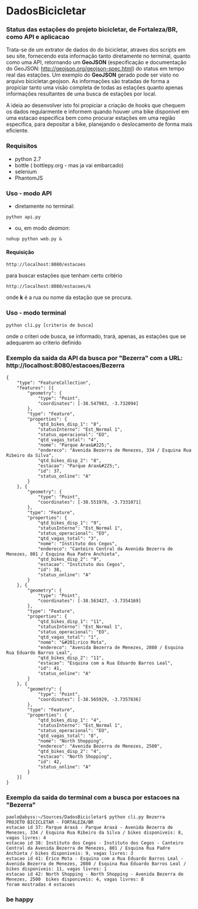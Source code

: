 # DadosBicicletar
### Status das estações do projeto bicicletar, de Fortaleza/BR, como API e aplicacao

Trata-se de um extrator de dados do do bicicletar, atraves dos scripts em seu site,
fornecendo esta informação tanto diretamente no terminal, quanto como uma API,
retornando um **GeoJSON** (especificação e documentação do GeoJSON:
http://geojson.org/geojson-spec.html) do status em tempo real das estações. Um exemplo
do **GeoJSON** gerado pode ser visto no arquivo  bicicletar.geojson.
As informações são tratadas de forma a propiciar tanto uma visão completa de todas as
estações quanto apenas informações resultantes de uma busca de estações por local.

A ideia ao desenvolver isto foi propiciar a criação de hooks que chequem os dados
regularmente e informem quando houver uma bike disponivel em uma estacao especifica
bem como procurar estações em uma região especifica, para depositar a bike,
planejando o deslocamento de forma mais eficiente.

### Requisitos
- python 2.7
- bottle ( bottlepy.org - mas ja vai embarcado)
- selenium
- PhantomJS

### Uso - modo API

- diretamente no terminal:
```
python api.py
```
- ou, em modo *deamon*:
```
nohup python web.py &
```

#### Requisição
```
http://localhost:8080/estacoes
```
para buscar estações que tenham certo critério
```
http://localhost:8080/estacoes/k
```
onde **k** é a rua ou nome da estação que se procura.

### Uso - modo terminal
```
python cli.py [criterio de busca]
```
onde o criteri ode busca, se informado, trará, apenas, as estações que se
adequarem ao criterio definido


### Exemplo da saida da API da busca por "Bezerra" com a URL: http://localhost:8080/estacoes/Bezerra
```
{
	"type": "FeatureCollection",
	"features": [{
		"geometry": {
			"type": "Point",
			"coordinates": [-38.547983, -3.732094]
		},
		"type": "Feature",
		"properties": {
			"qtd_bikes_disp_1": "8",
			"statusInterno": "Est_Normal 1",
			"status_operacional": "EO",
			"qtd_vagas_total": "4",
			"nome": "Parque Arax&#225;",
			"endereco": "Avenida Bezerra de Menezes, 334 / Esquina Rua Ribeiro da Silva",
			"qtd_bikes_disp_2": "8",
			"estacao": "Parque Arax&#225;",
			"id": 37,
			"status_online": "A"
		}
	}, {
		"geometry": {
			"type": "Point",
			"coordinates": [-38.551978, -3.7331071]
		},
		"type": "Feature",
		"properties": {
			"qtd_bikes_disp_1": "9",
			"statusInterno": "Est_Normal 1",
			"status_operacional": "EO",
			"qtd_vagas_total": "3",
			"nome": "Instituto dos Cegos",
			"endereco": "Canteiro Central da Avenida Bezerra de Menezes, 801 / Esquina Rua Padre Anchieta",
			"qtd_bikes_disp_2": "9",
			"estacao": "Instituto dos Cegos",
			"id": 38,
			"status_online": "A"
		}
	}, {
		"geometry": {
			"type": "Point",
			"coordinates": [-38.563427, -3.7354169]
		},
		"type": "Feature",
		"properties": {
			"qtd_bikes_disp_1": "11",
			"statusInterno": "Est_Normal 1",
			"status_operacional": "EO",
			"qtd_vagas_total": "1",
			"nome": "&#201;rico Mota",
			"endereco": "Avenida Bezerra de Menezes, 2080 / Esquina Rua Eduardo Barros Leal",
			"qtd_bikes_disp_2": "11",
			"estacao": "Esquina com a Rua Eduardo Barros Leal",
			"id": 41,
			"status_online": "A"
		}
	}, {
		"geometry": {
			"type": "Point",
			"coordinates": [-38.565929, -3.7357836]
		},
		"type": "Feature",
		"properties": {
			"qtd_bikes_disp_1": "4",
			"statusInterno": "Est_Normal 1",
			"status_operacional": "EO",
			"qtd_vagas_total": "8",
			"nome": "North Shopping",
			"endereco": "Avenida Bezerra de Menezes, 2500",
			"qtd_bikes_disp_2": "4",
			"estacao": "North Shopping",
			"id": 42,
			"status_online": "A"
		}
	}]
}
```
### Exemplo da saida do terminal com a busca por estacoes na "Bezerra"
```
paolo@abyss:~/Sources/DadosBicicletar$ python cli.py Bezerra
PROJETO BICICLETAR - FORTALEZA/BR
estacao id 37: Parque Araxá - Parque Araxá - Avenida Bezerra de Menezes, 334 / Esquina Rua Ribeiro da Silva / bikes disponiveis: 8, vagas livres: 4
estacao id 38: Instituto dos Cegos - Instituto dos Cegos - Canteiro Central da Avenida Bezerra de Menezes, 801 / Esquina Rua Padre Anchieta / bikes disponiveis: 9, vagas livres: 3
estacao id 41: Érico Mota - Esquina com a Rua Eduardo Barros Leal - Avenida Bezerra de Menezes, 2080 / Esquina Rua Eduardo Barros Leal / bikes disponiveis: 11, vagas livres: 1
estacao id 42: North Shopping - North Shopping - Avenida Bezerra de Menezes, 2500  bikes disponiveis: 4, vagas livres: 8
foram mostradas 4 estacoes

```


### be happy